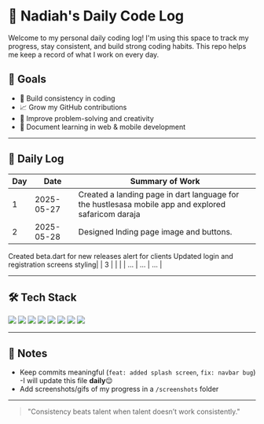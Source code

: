 # 🧠 Nadiah's Daily Code Log

Welcome to my personal daily coding log! I'm using this space to track my progress, stay consistent, and build strong coding habits. This repo helps me keep a record of what I work on every day.

## 🎯 Goals
- 💪 Build consistency in coding
- 📈 Grow my GitHub contributions
- 🚀 Improve problem-solving and creativity
- 🧠 Document learning in web & mobile development

---

## 📆 Daily Log

| Day | Date       | Summary of Work |
|-----|------------|------------------|
| 1   | 2025-05-27 |Created a landing page in dart language for the hustlesasa mobile app and explored safaricom daraja |
| 2   |2025-05-28  |Designed lnding page image and buttons.
Created beta.dart for new releases alert for clients
Updated login and registration screens styling|
| 3   |  |  |
| ... | ...        | ...              |

---

## 🛠️ Tech Stack

<img src="https://img.shields.io/badge/HTML5-E34F26?style=for-the-badge&logo=html5&logoColor=white"/>
<img src="https://img.shields.io/badge/CSS3-1572B6?style=for-the-badge&logo=css3&logoColor=white"/>
<img src="https://img.shields.io/badge/TailwindCSS-38B2AC?style=for-the-badge&logo=tailwind-css&logoColor=white"/>
<img src="https://img.shields.io/badge/JavaScript-F7DF1E?style=for-the-badge&logo=javascript&logoColor=black"/>
<img src="https://img.shields.io/badge/Flutter-02569B?style=for-the-badge&logo=flutter&logoColor=white"/>
<img src="https://img.shields.io/badge/Dart-0175C2?style=for-the-badge&logo=dart&logoColor=white"/>
<img src="https://img.shields.io/badge/Lua-2C2D72?style=for-the-badge&logo=lua&logoColor=white"/>
<img src="https://img.shields.io/badge/Figma-F24E1E?style=for-the-badge&logo=figma&logoColor=white"/>

---

## 🔖 Notes
- Keep commits meaningful (`feat: added splash screen`, `fix: navbar bug`)
-I will update this file **daily**😌
- Add screenshots/gifs of my progress in a `/screenshots` folder

---

> "Consistency beats talent when talent doesn’t work consistently."

